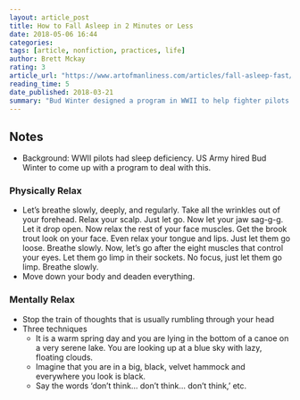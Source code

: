 ```yaml
---
layout: article_post
title: How to Fall Asleep in 2 Minutes or Less
date: 2018-05-06 16:44
categories:
tags: [article, nonfiction, practices, life]
author: Brett Mckay
rating: 3
article_url: "https://www.artofmanliness.com/articles/fall-asleep-fast/"
reading_time: 5
date_published: 2018-03-21
summary: "Bud Winter designed a program in WWII to help fighter pilots sleep whenever, wherever. Relax physically then relax mentally."
---
```


## Notes

* Background: WWII pilots had sleep deficiency. US Army hired Bud Winter
  to come up with a program to deal with this.

### Physically Relax

* Let’s breathe slowly, deeply, and regularly. Take all the wrinkles out
  of your forehead. Relax your scalp. Just let go. Now let your jaw
  sag-g-g. Let it drop open. Now relax the rest of your face muscles.
  Get the brook trout look on your face. Even relax your tongue and
  lips. Just let them go loose. Breathe slowly.  Now, let’s go after the
  eight muscles that control your eyes. Let them go limp in their
  sockets. No focus, just let them go limp. Breathe slowly.
* Move down your body and deaden everything.

### Mentally Relax

* Stop the train of thoughts that is usually rumbling through your head
* Three techniques
  * It is a warm spring day and you are lying in the bottom of a canoe
    on a very serene lake. You are looking up at a blue sky with lazy,
    floating clouds.
  * Imagine that you are in a big, black, velvet hammock and everywhere
    you look is black.
  * Say the words ‘don’t think... don’t think... don’t think,’ etc.
